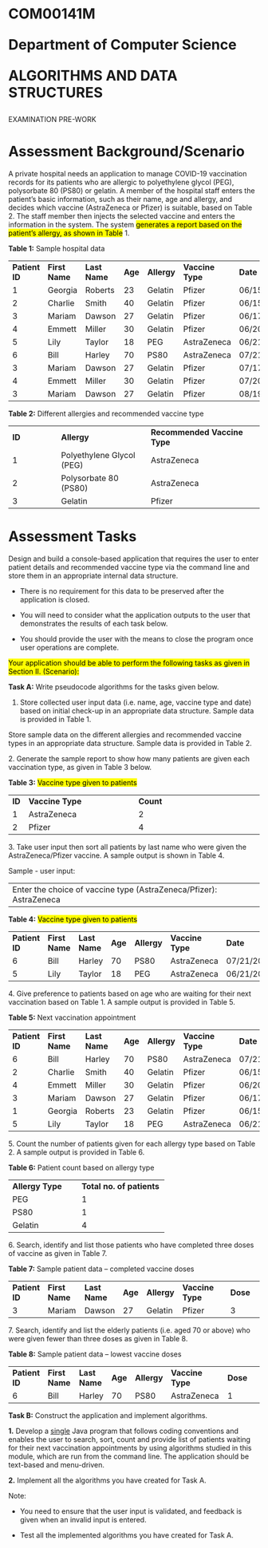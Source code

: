 

<!DOCTYPE html>
<html xmlns="http://www.w3.org/1999/xhtml" lang="" xml:lang="">
<h1>
<p>COM00141M</p>
<p>Department of Computer Science</p>
<p><strong>ALGORITHMS AND DATA STRUCTURES</strong></p>
</h1>
<p>EXAMINATION PRE-WORK</p>
<h1 id="assessment-backgroundscenario">Assessment
Background/Scenario</h1>
<p>A private hospital needs an application to manage <span
class="smallcaps">COVID</span>-19 vaccination records for its patients
who are allergic to polyethylene glycol (PEG), polysorbate 80 (PS80) or
gelatin. A member of the hospital staff enters the patient’s basic
information, such as their name, age and allergy, and decides which
vaccine (AstraZeneca or Pfizer) is suitable, based on Table 2. The staff
member then injects the selected vaccine and enters the information in
the system. The system <mark>generates a report based on the patient’s
allergy, as shown in Table</mark> 1.</p>
<p><strong>Table 1:</strong> Sample hospital data</p>
<table>
<colgroup>
<col style="width: 14%" />
<col style="width: 14%" />
<col style="width: 14%" />
<col style="width: 8%" />
<col style="width: 13%" />
<col style="width: 16%" />
<col style="width: 18%" />
</colgroup>
<tbody>
<tr class="odd">
<td><strong>Patient ID</strong></td>
<td><strong>First Name</strong></td>
<td><strong>Last Name</strong></td>
<td><strong>Age</strong></td>
<td><strong>Allergy</strong></td>
<td><strong>Vaccine Type</strong></td>
<td><strong>Date</strong></td>
</tr>
<tr class="even">
<td>1</td>
<td>Georgia</td>
<td>Roberts</td>
<td>23</td>
<td>Gelatin</td>
<td>Pfizer</td>
<td>06/15/2021</td>
</tr>
<tr class="odd">
<td>2</td>
<td>Charlie</td>
<td>Smith</td>
<td>40</td>
<td>Gelatin</td>
<td>Pfizer</td>
<td>06/15/2021</td>
</tr>
<tr class="even">
<td>3</td>
<td>Mariam</td>
<td>Dawson</td>
<td>27</td>
<td>Gelatin</td>
<td>Pfizer</td>
<td>06/17/2021</td>
</tr>
<tr class="odd">
<td>4</td>
<td>Emmett</td>
<td>Miller</td>
<td>30</td>
<td>Gelatin</td>
<td>Pfizer</td>
<td>06/20/2021</td>
</tr>
<tr class="even">
<td>5</td>
<td>Lily</td>
<td>Taylor</td>
<td>18</td>
<td>PEG</td>
<td>AstraZeneca</td>
<td>06/21/2021</td>
</tr>
<tr class="odd">
<td>6</td>
<td>Bill</td>
<td>Harley</td>
<td>70</td>
<td>PS80</td>
<td>AstraZeneca</td>
<td>07/21/2021</td>
</tr>
<tr class="even">
<td>3</td>
<td>Mariam</td>
<td>Dawson</td>
<td>27</td>
<td>Gelatin</td>
<td>Pfizer</td>
<td>07/17/2021</td>
</tr>
<tr class="odd">
<td>4</td>
<td>Emmett</td>
<td>Miller</td>
<td>30</td>
<td>Gelatin</td>
<td>Pfizer</td>
<td>07/20/2021</td>
</tr>
<tr class="even">
<td>3</td>
<td>Mariam</td>
<td>Dawson</td>
<td>27</td>
<td>Gelatin</td>
<td>Pfizer</td>
<td>08/19/2021</td>
</tr>
</tbody>
</table>
<p><strong>Table 2:</strong> Different allergies and recommended vaccine
type</p>
<table>
<colgroup>
<col style="width: 19%" />
<col style="width: 35%" />
<col style="width: 44%" />
</colgroup>
<tbody>
<tr class="odd">
<td><strong>ID</strong></td>
<td><strong>Allergy</strong></td>
<td><strong>Recommended Vaccine Type</strong></td>
</tr>
<tr class="even">
<td>1</td>
<td>Polyethylene Glycol (PEG)</td>
<td>AstraZeneca</td>
</tr>
<tr class="odd">
<td>2</td>
<td>Polysorbate 80 (PS80)</td>
<td>AstraZeneca</td>
</tr>
<tr class="even">
<td>3</td>
<td>Gelatin</td>
<td>Pfizer</td>
</tr>
</tbody>
</table>
<h1 id="assessment-tasks">Assessment Tasks </h1>
<p>Design and build a console-based application that requires the user
to enter patient details and recommended vaccine type via the command
line and store them in an appropriate internal data structure.</p>
<ul>
<li><p>There is no requirement for this data to be preserved after the
application is closed.</p></li>
<li><p>You will need to consider what the application outputs to the
user that demonstrates the results of each task below.</p></li>
<li><p>You should provide the user with the means to close the program
once user operations are complete.</p></li>
</ul>
<p><mark>Your application should be able to perform the following tasks
as given in Section II. (Scenario):</mark></p>
<p><strong>Task A:</strong> Write pseudocode algorithms for the tasks
given below.</p>
<ol type="1">
<li><p>Store collected user input data (i.e. name, age, vaccine type and
date) based on initial check-up in an appropriate data structure. Sample
data is provided in Table 1.</p></li>
</ol>

<p>Store sample data on the different allergies and recommended vaccine
types in an appropriate data structure. Sample data is provided in Table
2.</p>
<p>2. Generate the sample report to show how many patients are given
each vaccination type, as given in Table 3 below.</p>
<p><strong>Table 3:</strong> <mark>Vaccine type given to
patients</mark></p>

<table>
<colgroup>
<col style="width: 6%" />
<col style="width: 43%" />
<col style="width: 49%" />
</colgroup>
<tbody>
<tr class="odd">
<td><strong>ID</strong></td>
<td><strong>Vaccine Type</strong></td>
<td><strong>Count</strong></td>
</tr>
<tr class="even">
<td>1</td>
<td>AstraZeneca</td>
<td>2</td>
</tr>
<tr class="odd">
<td>2</td>
<td>Pfizer</td>
<td>4</td>
</tr>
</tbody>
</table>

<p>3. Take user input then sort all patients by last name who were given
the AstraZeneca/Pfizer vaccine. A sample output is shown in Table 4.</p>

<p>Sample - user input:</p>
<table>
<colgroup>
<col style="width: 100%" />
</colgroup>
<tbody>
<tr class="odd">
<td>Enter the choice of vaccine type (AstraZeneca/Pfizer):
AstraZeneca</td>
</tr>
</tbody>
</table>
<p><strong>Table 4:</strong> <mark>Vaccine type given to
patients</mark></p>
<table>
<colgroup>
<col style="width: 14%" />
<col style="width: 14%" />
<col style="width: 11%" />
<col style="width: 11%" />
<col style="width: 13%" />
<col style="width: 16%" />
<col style="width: 18%" />
</colgroup>
<tbody>
<tr class="odd">
<td><strong>Patient ID</strong></td>
<td><strong>First Name</strong></td>
<td><strong>Last Name</strong></td>
<td><strong>Age</strong></td>
<td><strong>Allergy</strong></td>
<td><strong>Vaccine Type</strong></td>
<td><strong>Date</strong></td>
</tr>
<tr class="even">
<td>6</td>
<td>Bill</td>
<td>Harley</td>
<td>70</td>
<td>PS80</td>
<td>AstraZeneca</td>
<td>07/21/2021</td>
</tr>
<tr class="odd">
<td>5</td>
<td>Lily</td>
<td>Taylor</td>
<td>18</td>
<td>PEG</td>
<td>AstraZeneca</td>
<td>06/21/2021</td>
</tr>
</tbody>
</table>

<p>4. Give preference to patients based on age who are waiting for their
next vaccination based on Table 1. A sample output is provided in Table
5.</p>
<p><strong>Table 5:</strong> Next vaccination appointment</p>

<table>
<colgroup>
<col style="width: 11%" />
<col style="width: 15%" />
<col style="width: 13%" />
<col style="width: 8%" />
<col style="width: 14%" />
<col style="width: 16%" />
<col style="width: 20%" />
</colgroup>
<tbody>
<tr class="odd">
<td><strong>Patient ID</strong></td>
<td><strong>First Name</strong></td>
<td><strong>Last Name</strong></td>
<td><strong>Age</strong></td>
<td><strong>Allergy</strong></td>
<td><strong>Vaccine Type</strong></td>
<td><strong>Date</strong></td>
</tr>
<tr class="even">
<td>6</td>
<td>Bill</td>
<td>Harley</td>
<td>70</td>
<td>PS80</td>
<td>AstraZeneca</td>
<td>07/21/2021</td>
</tr>
<tr class="odd">
<td>2</td>
<td>Charlie</td>
<td>Smith</td>
<td>40</td>
<td>Gelatin</td>
<td>Pfizer</td>
<td>06/15/2021</td>
</tr>
<tr class="even">
<td>4</td>
<td>Emmett</td>
<td>Miller</td>
<td>30</td>
<td>Gelatin</td>
<td>Pfizer</td>
<td>06/20/2021</td>
</tr>
<tr class="odd">
<td>3</td>
<td>Mariam</td>
<td>Dawson</td>
<td>27</td>
<td>Gelatin</td>
<td>Pfizer</td>
<td>06/17/2021</td>
</tr>
<tr class="even">
<td>1</td>
<td>Georgia</td>
<td>Roberts</td>
<td>23</td>
<td>Gelatin</td>
<td>Pfizer</td>
<td>06/15/2021</td>
</tr>
<tr class="odd">
<td>5</td>
<td>Lily</td>
<td>Taylor</td>
<td>18</td>
<td>PEG</td>
<td>AstraZeneca</td>
<td>06/21/2021</td>
</tr>
</tbody>
</table>

<p>5. Count the number of patients given for each allergy type based on
Table 2. A sample output is provided in Table 6.</p>
<p><strong>Table 6:</strong> Patient count based on allergy type</p>

<table>
<colgroup>
<col style="width: 44%" />
<col style="width: 55%" />
</colgroup>
<tbody>
<tr class="odd">
<td><strong>Allergy Type</strong></td>
<td><strong>Total no. of patients</strong></td>
</tr>
<tr class="even">
<td>PEG</td>
<td>1</td>
</tr>
<tr class="odd">
<td>PS80</td>
<td>1</td>
</tr>
<tr class="even">
<td>Gelatin</td>
<td>4</td>
</tr>
</tbody>
</table>

<p>6. Search, identify and list those patients who have completed three
doses of vaccine as given in Table 7.</p>

<p><strong>Table 7:</strong> Sample patient data – completed vaccine
doses</p>
<table>
<colgroup>
<col style="width: 10%" />
<col style="width: 15%" />
<col style="width: 12%" />
<col style="width: 7%" />
<col style="width: 10%" />
<col style="width: 25%" />
<col style="width: 17%" />
</colgroup>
<tbody>
<tr class="odd">
<td><strong>Patient ID</strong></td>
<td><strong>First Name</strong></td>
<td><strong>Last Name</strong></td>
<td><strong>Age</strong></td>
<td><strong>Allergy</strong></td>
<td><strong>Vaccine Type</strong></td>
<td><strong>Dose</strong></td>
</tr>
<tr class="even">
<td>3</td>
<td>Mariam</td>
<td>Dawson</td>
<td>27</td>
<td>Gelatin</td>
<td>Pfizer</td>
<td>3</td>
</tr>
</tbody>
</table>
<p>7. Search, identify and list the elderly patients (i.e. aged 70 or
above) who were given fewer than three doses as given in Table 8.</p>
<p><strong>Table 8:</strong> Sample patient data – lowest vaccine
doses</p>
<table>
<colgroup>
<col style="width: 10%" />
<col style="width: 13%" />
<col style="width: 9%" />
<col style="width: 8%" />
<col style="width: 10%" />
<col style="width: 23%" />
<col style="width: 22%" />
</colgroup>
<tbody>
<tr class="odd">
<td><strong>Patient ID</strong></td>
<td><strong>First Name</strong></td>
<td><strong>Last Name</strong></td>
<td><strong>Age</strong></td>
<td><strong>Allergy</strong></td>
<td><strong>Vaccine Type</strong></td>
<td><strong>Dose</strong></td>
</tr>
<tr class="even">
<td>6</td>
<td>Bill</td>
<td>Harley</td>
<td>70</td>
<td>PS80</td>
<td>AstraZeneca</td>
<td>1</td>
</tr>
</tbody>
</table>
<p><strong>Task B:</strong> Construct the application and implement
algorithms.</p>
<p><strong>1.</strong> Develop a <u>single</u> Java program that follows
coding conventions and enables the user to search, sort, count and
provide list of patients waiting for their next vaccination appointments
by using algorithms studied in this module, which are run from the
command line. The application should be text-based and menu-driven.</p>
<p><strong>2.</strong> Implement all the algorithms you have created for
Task A.</p>
<p>Note:</p>
<ul>
<li><p>You need to ensure that the user input is validated, and feedback
is given when an invalid input is entered.</p></li>
<li><p>Test all the implemented algorithms you have created for Task
A.</p></li>
</ul>
</body>
</html>


